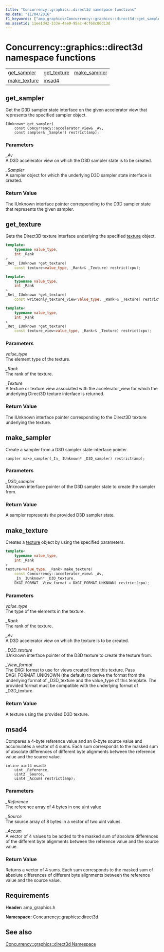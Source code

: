 ```yaml
---
title: "Concurrency::graphics::direct3d namespace functions"
ms.date: "11/04/2016"
f1_keywords: ["amp_graphics/Concurrency::graphics::direct3d::get_sampler", "amp_graphics/Concurrency::graphics::direct3d::make_sampler", "amp_graphics/Concurrency::graphics::direct3d::make_texture"]
ms.assetid: 11ee1d42-333e-4ae9-95ac-4cf68c06d13d
---
```

# Concurrency::graphics::direct3d namespace functions

||||
|-|-|-|
|[get_sampler](#get_sampler)|[get_texture](#get_texture)|[make_sampler](#make_sampler)|
|[make_texture](#make_texture)|[msad4](#msad4)|

##  <a name="get_sampler"></a>  get_sampler

Get the D3D sampler state interface on the given accelerator view that represents the specified sampler object.

```
IUnknown* get_sampler(
    const Concurrency::accelerator_view& _Av,
    const sampler& _Sampler) restrict(amp);
```

### Parameters

*_Av*<br/>
A D3D accelerator view on which the D3D sampler state is to be created.

*_Sampler*<br/>
A sampler object for which the underlying D3D sampler state interface is created.

### Return Value

The IUnknown interface pointer corresponding to the D3D sampler state that represents the given sampler.

##  <a name="get_texture"></a>  get_texture

Gets the Direct3D texture interface underlying the specified [texture](texture-class.md) object.

```cpp
template<
    typename value_type,
    int _Rank
>
_Ret_ IUnknown *get_texture(
    const texture<value_type, _Rank>& _Texture) restrict(cpu);

template<
    typename value_type,
    int _Rank
>
_Ret_ IUnknown *get_texture(
    const writeonly_texture_view<value_type, _Rank>& _Texture) restrict(cpu);

template<
    typename value_type,
    int _Rank
>
_Ret_ IUnknown *get_texture(
    const texture_view<value_type, _Rank>& _Texture) restrict(cpu);
```

### Parameters

*value_type*<br/>
The element type of the texture.

*_Rank*<br/>
The rank of the texture.

*_Texture*<br/>
A texture or texture view associated with the accelerator_view for which the underlying Direct3D texture interface is returned.

### Return Value

The IUnknown interface pointer corresponding to the Direct3D texture underlying the texture.

##  <a name="make_sampler"></a>  make_sampler

Create a sampler from a D3D sampler state interface pointer.

```
sampler make_sampler(_In_ IUnknown* _D3D_sampler) restrict(amp);
```

### Parameters

*_D3D_sampler*<br/>
IUnknown interface pointer of the D3D sampler state to create the sampler from.

### Return Value

A sampler represents the provided D3D sampler state.

##  <a name="make_texture"></a>  make_texture

Creates a [texture](texture-class.md) object by using the specified parameters.

```cpp
template<
    typename value_type,
    int _Rank
>
texture<value_type, _Rank> make_texture(
    const Concurrency::accelerator_view& _Av,
    _In_ IUnknown* _D3D_texture,
    DXGI_FORMAT _View_format = DXGI_FORMAT_UNKNOWN) restrict(cpu);
```

### Parameters

*value_type*<br/>
The type of the elements in the texture.

*_Rank*<br/>
The rank of the texture.

*_Av*<br/>
A D3D accelerator view on which the texture is to be created.

*_D3D_texture*<br/>
IUnknown interface pointer of the D3D texture to create the texture from.

*_View_format*<br/>
The DXGI format to use for views created from this texture. Pass DXGI_FORMAT_UNKNOWN (the default) to derive the format from the underlying format of _D3D_texture and the value_type of this template. The provided format must be compatible with the underlying format of _D3D_texture.

### Return Value

A texture using the provided D3D texture.

##  <a name="msad4"></a>  msad4

Compares a 4-byte reference value and an 8-byte source value and accumulates a vector of 4 sums. Each sum corresponds to the masked sum of absolute differences of different byte alignments between the reference value and the source value.

```
inline uint4 msad4(
    uint _Reference,
    uint2 _Source,
    uint4 _Accum) restrict(amp);
```

### Parameters

*_Reference*<br/>
The reference array of 4 bytes in one uint value

*_Source*<br/>
The source array of 8 bytes in a vector of two uint values.

*_Accum*<br/>
A vector of 4 values to be added to the masked sum of absolute differences of the different byte alignments between the reference value and the source value.

### Return Value

Returns a vector of 4 sums. Each sum corresponds to the masked sum of absolute differences of different byte alignments between the reference value and the source value.

## Requirements

**Header:** amp_graphics.h

**Namespace:** Concurrency::graphics::direct3d

## See also

[Concurrency::graphics::direct3d Namespace](concurrency-graphics-direct3d-namespace.md)
